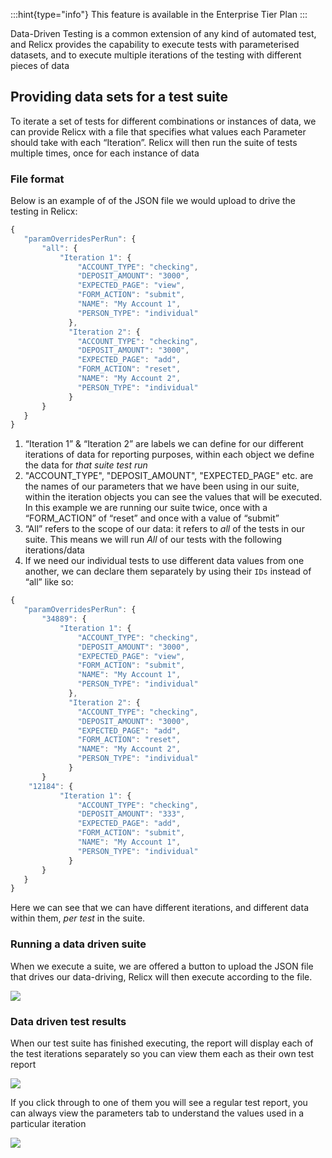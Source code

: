 :::hint{type="info"}
This feature is available in the Enterprise Tier Plan
:::

Data-Driven Testing is a common extension of any kind of automated test, and Relicx provides the capability to execute tests with parameterised datasets, and to execute multiple iterations of the testing with different pieces of data

## Providing data sets for a test suite

To iterate a set of tests for different combinations or instances of data, we can provide Relicx with a file that specifies what values each Parameter should take with each “Iteration”. Relicx will then run the suite of tests multiple times, once for each instance of data

### File format

Below is an example of of the JSON file we would upload to drive the testing in Relicx:

```javascript
{
   "paramOverridesPerRun": {
       "all": {
           "Iteration 1": {
               "ACCOUNT_TYPE": "checking",
               "DEPOSIT_AMOUNT": "3000",
               "EXPECTED_PAGE": "view",
               "FORM_ACTION": "submit",
               "NAME": "My Account 1",
               "PERSON_TYPE": "individual"
             },
             "Iteration 2": {
               "ACCOUNT_TYPE": "checking",
               "DEPOSIT_AMOUNT": "3000",
               "EXPECTED_PAGE": "add",
               "FORM_ACTION": "reset",
               "NAME": "My Account 2",
               "PERSON_TYPE": "individual"
             }
       }
   }
}
```



1. “Iteration 1” & “Iteration 2” are labels we can define for our different iterations of data for reporting purposes, within each object we define the data for *that suite test run*
2. "ACCOUNT\_TYPE", "DEPOSIT\_AMOUNT", "EXPECTED\_PAGE" etc. are the names of our parameters that we have been using in our suite, within the iteration objects you can see the values that will be executed. In this example we are running our suite twice, once with a “FORM\_ACTION” of “reset” and once with a value of “submit”
3. “All” refers to the scope of our data: it refers to *all* of the tests in our suite. This means we will run *All* of our tests with the following iterations/data
4. If we need our individual tests to use different data values from one another, we can declare them separately by using their `IDs` instead of “all” like so:

```javascript
{
   "paramOverridesPerRun": {
       "34889": {
           "Iteration 1": {
               "ACCOUNT_TYPE": "checking",
               "DEPOSIT_AMOUNT": "3000",
               "EXPECTED_PAGE": "view",
               "FORM_ACTION": "submit",
               "NAME": "My Account 1",
               "PERSON_TYPE": "individual"
             },
             "Iteration 2": {
               "ACCOUNT_TYPE": "checking",
               "DEPOSIT_AMOUNT": "3000",
               "EXPECTED_PAGE": "add",
               "FORM_ACTION": "reset",
               "NAME": "My Account 2",
               "PERSON_TYPE": "individual"
             }
       }
	"12184": {
           "Iteration 1": {
               "ACCOUNT_TYPE": "checking",
               "DEPOSIT_AMOUNT": "333",
               "EXPECTED_PAGE": "add",
               "FORM_ACTION": "submit",
               "NAME": "My Account 1",
               "PERSON_TYPE": "individual"
             }
       }
   }
}

```

Here we can see that we can have different iterations, and different data within them, *per test* in the suite.

### Running a data driven suite

When we execute a suite, we are offered a button to upload the JSON file that drives our data-driving, Relicx will then execute according to the file.


![](https://archbee-image-uploads.s3.amazonaws.com/TK24Pi0IzdXKBLm-pUBmm/fBx1WuOIIkdDJ0UxV4BAk_image3.png)

### Data driven test results

When our test suite has finished executing, the report will display each of the test iterations separately so you can view them each as their own test report


![](https://archbee-image-uploads.s3.amazonaws.com/TK24Pi0IzdXKBLm-pUBmm/vQeX4sAiCfuT_XMbwVlN5_image5.png)

If you click through to one of them you will see a regular test report, you can always view the parameters tab to understand the values used in a particular iteration

![](https://archbee-image-uploads.s3.amazonaws.com/TK24Pi0IzdXKBLm-pUBmm/Imh0WhtKusg2NU5Of0RpV_image1.png)

